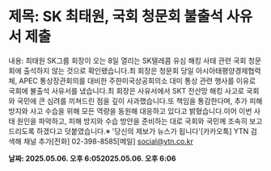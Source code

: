 # **제목: SK 최태원, 국회 청문회 불출석 사유서 제출**

  내용: 최태원 SK그룹 회장이 오는 8일 열리는 SK텔레콤 유심 해킹 사태 관련 국회 청문회에 출석하지 않는 것으로 확인됐습니다.최 회장은 청문회 당일 아시아태평양경제협력체, APEC 통상장관회의를 대비한 주한미국상공회의소 대미 통상 관련 행사를 이유로 국회에 불출석 사유서를 냈습니다.최 회장은 사유서에서 SKT 전산망 해킹 사고로 국회와 국민에 큰 심려를 끼쳐드린 점을 깊이 사과했습니다.또 책임을 통감한다며, 추가 피해 방지와 사고 수습을 위해 모든 역량을 동원해 대응하고 있다고 밝혔습니다.이어 이번 사태 원인을 파악하고, 피해 방지와 수습 방안을 준비하는 대로 국회와 국민께 조속히 보고드리도록 하겠다고 덧붙였습니다.※ '당신의 제보가 뉴스가 됩니다'[카카오톡] YTN 검색해 채널 추가[전화] 02-398-8585[메일] social@ytn.co.kr

  **날짜: 2025.05.06. 오후 6:052025.05.06. 오후 6:06**